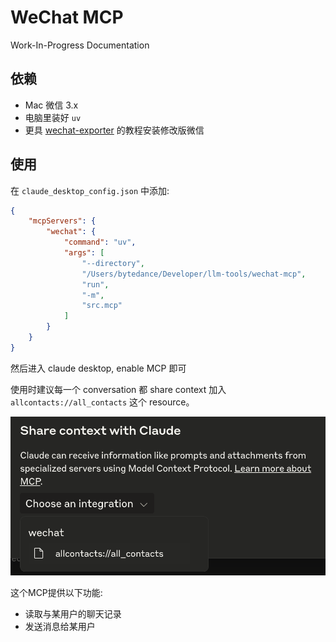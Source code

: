 # WeChat MCP

Work-In-Progress Documentation

## 依赖

- Mac 微信 3.x
- 电脑里装好 `uv`
- 更具 [wechat-exporter](https://github.com/JettChenT/wechat-exporter/blob/main/README.cn.md) 的教程安装修改版微信

## 使用

在 `claude_desktop_config.json` 中添加:

```json
{
    "mcpServers": {
        "wechat": {
            "command": "uv",
            "args": [
                "--directory",
                "/Users/bytedance/Developer/llm-tools/wechat-mcp",
                "run",
                "-m",
                "src.mcp"
            ]
        }
    }
}
```

然后进入 claude desktop, enable MCP 即可

使用时建议每一个 conversation 都 share context 加入 `allcontacts://all_contacts` 这个 resource。

![share context](assets/sharecontext.png)

这个MCP提供以下功能:
- 读取与某用户的聊天记录
- 发送消息给某用户
